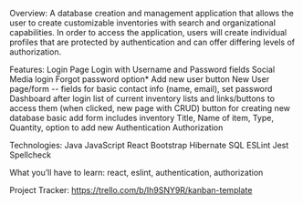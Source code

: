 Overview: 
A database creation and management application that allows the user to create customizable inventories with search and organizational capabilities. In order to access the application, users will create individual profiles that are protected by authentication and can offer differing levels of authorization.

Features:
Login Page
Login with Username and Password fields
Social Media login
Forgot password option*
Add new user button
New User page/form
 -- fields for basic contact info (name, email), set password
Dashboard after login
list of current inventory lists and links/buttons to access them (when clicked, new page with CRUD)
button for creating new database
basic add form includes inventory Title, Name of item, Type, Quantity, option to add new 
Authentication 
Authorization

Technologies:
Java
JavaScript
React
Bootstrap
Hibernate
SQL
ESLint
Jest
Spellcheck

What you’ll have to learn: 
react, eslint, authentication, authorization

Project Tracker:
https://trello.com/b/Ih9SNY9R/kanban-template
